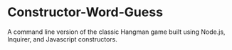 # Constructor-Word-Guess
A command line version of the classic Hangman game built using Node.js, Inquirer, and Javascript constructors.
